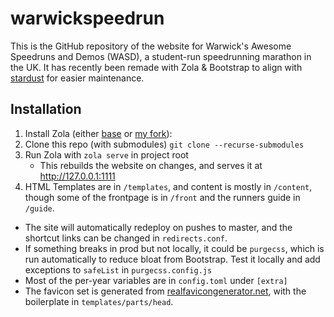 # warwickspeedrun

This is the GitHub repository of the website for Warwick's Awesome Speedruns and Demos (WASD), a student-run speedrunning marathon in the UK. It has recently been remade with Zola & Bootstrap to align with [stardust](https://github.com/UWCS/stardust) for easier maintenance.

## Installation

1. Install Zola (either [base](https://www.getzola.org/documentation/getting-started/installation/) or [my fork](https://github.com/ericthelemur/zola)):
2. Clone this repo (with submodules) `git clone --recurse-submodules`
4. Run Zola with `zola serve` in project root
    - This rebuilds the website on changes, and serves it at http://127.0.0.1:1111
5. HTML Templates are in `/templates`, and content is mostly in `/content`, though some of the frontpage is in `/front` and the runners guide in `/guide`.

- The site will automatically redeploy on pushes to master, and the shortcut links can be changed in `redirects.conf`.
- If something breaks in prod but not locally, it could be `purgecss`, which is run automatically to reduce bloat from Bootstrap. Test it locally and add exceptions to `safeList` in `purgecss.config.js`
- Most of the per-year variables are in `config.toml` under `[extra]`
- The favicon set is generated from [realfavicongenerator.net](https://realfavicongenerator.net/), with the boilerplate in `templates/parts/head`.